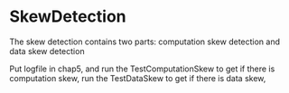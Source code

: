 # SkewDetection
The skew detection contains two parts: computation skew detection and data skew detection

Put logfile in chap5, and run the TestComputationSkew to get if there is computation skew, run the TestDataSkew to get if there is data skew, 
